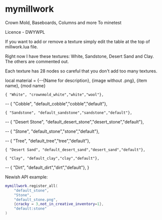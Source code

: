mymillwork
========

Crown Mold, Baseboards, Columns and more To minetest

Licence - DWYWPL

If you want to add or remove a texture simply edit the table at the top of millwork.lua file.

Right now I have these textures: White, Sandstone, Desert Sand and Clay. The others are commented out.

Each texture has 28 nodes so careful that you don't add too many textures.


local material = {--{Name for description}, {image without .png}, {item name}, {mod name}

	{ "White", "crownmold_white","white","wool"},

--	{ "Cobble", "default_cobble","cobble","default"},

	{ "Sandstone", "default_sandstone","sandstone","default"},

--	{ "Desert Stone", "default_desert_stone","desert_stone","default"},

--	{ "Stone", "default_stone","stone","default"},

--	{ "Tree", "default_tree","tree","default"},

	{ "Desert Sand", "default_desert_sand","desert_sand","default"},

	{ "Clay", "default_clay","clay","default"},

--	{ "Dirt", "default_dirt","dirt","default"},
}

Newish API example:

```lua
mymillwork.register_all(
	"default_stone",
	"Stone",
	"default_stone.png",
	{cracky = 3,not_in_creative_inventory=1},
	"default:stone"
)
```
